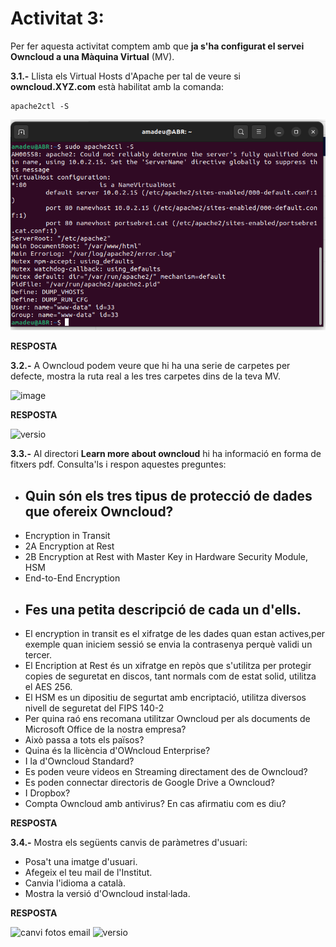 
# Activitat 3:

Per fer aquesta activitat comptem amb que **ja s'ha configurat el servei Owncloud a una Màquina Virtual** (MV).

**3.1.-** Llista els Virtual Hosts d'Apache per tal de veure si **owncloud.XYZ.com** està habilitat amb la comanda:

```
apache2ctl -S
``` 

![image](https://github.com/Amamadeu10/MP08UF2/blob/main/Captura%20de%20pantalla%202022-10-13%20152532.png)

**RESPOSTA**

**3.2.-** A Owncloud podem veure que hi ha una serie de carpetes per defecte, mostra la ruta real a les tres carpetes dins de la teva MV.

![image](https://user-images.githubusercontent.com/110727546/194824543-c49bf482-ac93-432f-884c-d89487e587f3.png)


**RESPOSTA**

<img width="301" alt="versio" src="https://user-images.githubusercontent.com/100061627/195625112-c77434ea-d810-4461-ac51-4297777c1b13.png">


**3.3.-** Al directori **Learn more about owncloud** hi ha informació en forma de fitxers pdf. Consulta'ls i respon aquestes preguntes:

- ## Quin són els tres tipus de protecció de dades que ofereix Owncloud?
- Encryption in Transit
- 2A Encryption at Rest
- 2B Encryption at Rest with Master Key in Hardware Security Module, HSM
- End-to-End Encryption
- ## Fes una petita descripció de cada un d'ells.
- El encryption in transit es el xifratge de les dades quan estan actives,per exemple quan iniciem sessió se envia la contrasenya perquè validi un tercer.
- El Encription at Rest és un xifratge en repòs que s'utilitza per protegir copies de seguretat en discos, tant normals com de estat solid, utilitza el AES 256.
- El HSM es un dipositiu de segurtat amb encriptació, utilitza diversos nivell de seguretat del FIPS 140-2
- Per quina raó ens recomana utilitzar Owncloud per als documents de Microsoft Office de la nostra empresa?  
- Això passa a tots els països?
- Quina és la llicència d'OWncloud Enterprise?
- I la d'Owncloud Standard?
- Es poden veure videos en Streaming directament des de Owncloud?
- Es poden connectar directoris de Google Drive a Owncloud?
- I Dropbox?
- Compta Owncloud amb antivirus? En cas afirmatiu com es diu? 

**RESPOSTA**

**3.4.-** Mostra els següents canvis de paràmetres d'usuari:

- Posa't una imatge d'usuari.
- Afegeix el teu mail de l'Institut.
- Canvia l'idioma a català.
- Mostra la versió d'Owncloud instal·lada.

**RESPOSTA**

<img width="381" alt="canvi fotos email" src="https://user-images.githubusercontent.com/100061627/195624932-4210c645-6a7d-434f-b78e-2e44df998658.png">

<img width="301" alt="versio" src="https://user-images.githubusercontent.com/100061627/195624994-496de9ab-31ba-4b9c-a997-0311ff6e10d1.png">




